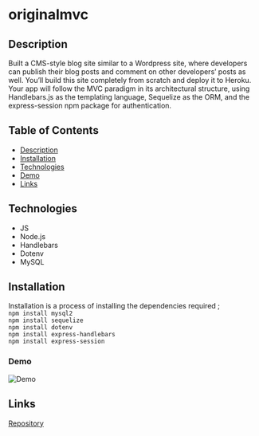 # originalmvc


## Description 

 Built a CMS-style blog site similar to a Wordpress site, where developers can publish their blog posts and comment on other developers’ posts as well. You’ll build this site completely from scratch and deploy it to Heroku. Your app will follow the MVC paradigm in its architectural structure, using Handlebars.js as the templating language, Sequelize as the ORM, and the express-session npm package for authentication.

## Table of Contents 

* [Description](#description)
* [Installation](#installation)
* [Technologies](#technologies)
* [Demo](#demo)
* [Links](#links)

## Technologies
* JS
* Node.js
* Handlebars
* Dotenv
* MySQL


## Installation

Installation is a process of installing the dependencies required ;  
`npm install mysql2`   
`npm install sequelize`   
`npm install dotenv`  
`npm install express-handlebars`     
`npm install express-session` 



### Demo     

![Demo](https://user-images.githubusercontent.com/77419537/125150002-768ff300-e10a-11eb-900e-5105205386b8.gif)



## Links
[Repository](https://github.com/princessmoss/originalmvc)




